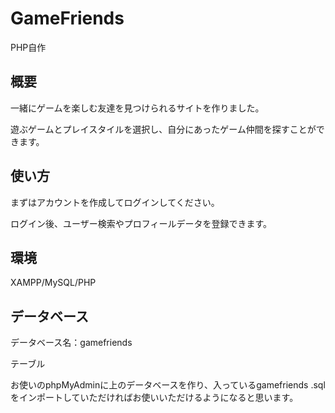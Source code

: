 # GameFriends
PHP自作

## 概要
一緒にゲームを楽しむ友達を見つけられるサイトを作りました。

遊ぶゲームとプレイスタイルを選択し、自分にあったゲーム仲間を探すことができます。

## 使い方
まずはアカウントを作成してログインしてください。

ログイン後、ユーザー検索やプロフィールデータを登録できます。

## 環境
XAMPP/MySQL/PHP


## データベース

データベース名：gamefriends

テーブル

お使いのphpMyAdminに上のデータベースを作り、入っているgamefriends
.sqlをインポートしていただければお使いいただけるようになると思います。

